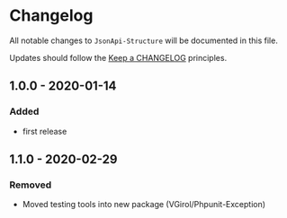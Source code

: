 # Changelog

All notable changes to `JsonApi-Structure` will be documented in this file.

Updates should follow the [Keep a CHANGELOG](http://keepachangelog.com/) principles.

## 1.0.0 - 2020-01-14

### Added

- first release

## 1.1.0 - 2020-02-29

### Removed

- Moved testing tools into new package (VGirol/Phpunit-Exception)
